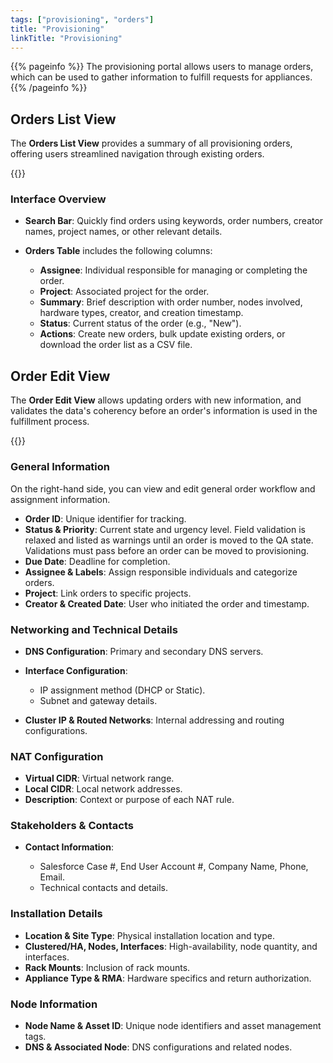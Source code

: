 ```yaml
---
tags: ["provisioning", "orders"]
title: "Provisioning"
linkTitle: "Provisioning"
---
```


{{% pageinfo %}}
The provisioning portal allows users to manage orders, which can be used to gather information to fulfill requests for appliances.
{{% /pageinfo %}}

## Orders List View

The **Orders List View** provides a summary of all provisioning orders, offering users streamlined navigation through existing orders.

{{<tgimg src="orders-list.png" width="60%">}}

### Interface Overview

* **Search Bar**: Quickly find orders using keywords, order numbers, creator names, project names, or other relevant details.
* **Orders Table** includes the following columns:

  * **Assignee**: Individual responsible for managing or completing the order.
  * **Project**: Associated project for the order.
  * **Summary**: Brief description with order number, nodes involved, hardware types, creator, and creation timestamp.
  * **Status**: Current status of the order (e.g., "New").
  * **Actions**: Create new orders, bulk update existing orders, or download the order list as a CSV file.

## Order Edit View

The **Order Edit View** allows updating orders with new information, and validates the data's coherency before an order's information is used in the fulfillment process.

{{<tgimg src="order-edit-top.png" width="60%">}}

### General Information

On the right-hand side, you can view and edit general order workflow and assignment information.

* **Order ID**: Unique identifier for tracking.
* **Status & Priority**: Current state and urgency level. Field validation is relaxed and listed as warnings until an order is moved to the QA state. Validations must pass before an order can be moved to provisioning.
* **Due Date**: Deadline for completion.
* **Assignee & Labels**: Assign responsible individuals and categorize orders.
* **Project**: Link orders to specific projects.
* **Creator & Created Date**: User who initiated the order and timestamp.

### Networking and Technical Details

* **DNS Configuration**: Primary and secondary DNS servers.
* **Interface Configuration**:

  * IP assignment method (DHCP or Static).
  * Subnet and gateway details.
* **Cluster IP & Routed Networks**: Internal addressing and routing configurations.

### NAT Configuration

* **Virtual CIDR**: Virtual network range.
* **Local CIDR**: Local network addresses.
* **Description**: Context or purpose of each NAT rule.

### Stakeholders & Contacts

* **Contact Information**:

  * Salesforce Case #, End User Account #, Company Name, Phone, Email.
  * Technical contacts and details.

### Installation Details

* **Location & Site Type**: Physical installation location and type.
* **Clustered/HA, Nodes, Interfaces**: High-availability, node quantity, and interfaces.
* **Rack Mounts**: Inclusion of rack mounts.
* **Appliance Type & RMA**: Hardware specifics and return authorization.

### Node Information

* **Node Name & Asset ID**: Unique node identifiers and asset management tags.
* **DNS & Associated Node**: DNS configurations and related nodes.
